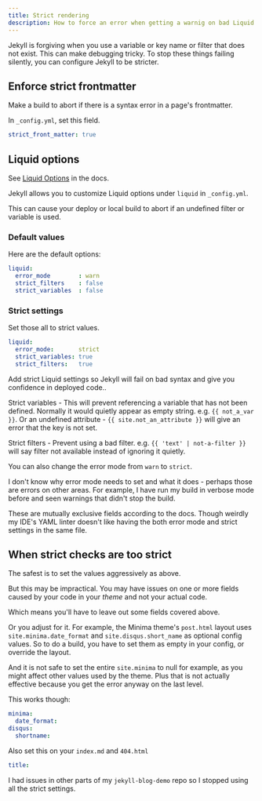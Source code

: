 ```yaml
---
title: Strict rendering
description: How to force an error when getting a warnig on bad Liquid or frontmatter fields
---
```


Jekyll is forgiving when you use a variable or key name or filter that does not exist. This can make debugging tricky. To stop these things failing silently, you can configure Jekyll to be stricter.


## Enforce strict frontmatter

Make a build to abort if there is a syntax error in a page's frontmatter.

In `_config.yml`, set this field. 

```yaml
strict_front_matter: true
```


## Liquid options

See [Liquid Options](https://jekyllrb.com/docs/configuration/liquid/) in the docs.

Jekyll allows you to customize Liquid options under `liquid` in `_config.yml`.

This can cause your deploy or local build to abort if an undefined filter or variable is used.

### Default values

Here are the default options:

```yaml
liquid:
  error_mode        : warn
  strict_filters    : false
  strict_variables  : false
```

### Strict settings

Set those all to strict values.

```yaml
liquid:
  error_mode:       strict
  strict_variables: true
  strict_filters:   true
```

Add strict Liquid settings so Jekyll will fail on bad syntax and give you confidence in deployed code.. 

Strict variables - This will prevent referencing a variable that has not been defined. Normally it would quietly appear as empty string. e.g. `{{ not_a_var }}`. Or an undefined attribute - `{{ site.not_an_attribute }}` will give an error that the key is not set.

Strict filters - Prevent using a bad filter. e.g. `{{ 'text' | not-a-filter }}` will say filter not available instead of ignoring it quietly.

You can also change the error mode from `warn` to `strict`.

I don't know why error mode needs to set and what it does - perhaps those are errors on other areas. For example, I have run my build in verbose mode before and seen warnings that didn't stop the build.

These are mutually exclusive fields according to the docs. Though weirdly my IDE's YAML linter doesn't like having the both error mode and strict settings in the same file.


## When strict checks are too strict

The safest is to set the values aggressively as above.

But this may be impractical. You may have issues on one or more fields caused by your code in your _theme_ and not your actual code.

Which means you'll have to leave out some fields covered above.

Or you adjust for it. For example, the Minima theme's `post.html` layout uses `site.minima.date_format` and `site.disqus.short_name` as optional config values. So to do a build, you have to set them as empty in your config, or override the layout.

And it is not safe to set the entire `site.minima` to null for example, as you might affect other values used by the theme. Plus that is not actually effective because you get the error anyway on the last level.

This works though:

```yaml
minima:
  date_format:
disqus:
  shortname:
```

Also set this on your `index.md` and `404.html`

```yaml
title:
```

I had issues in other parts of my `jekyll-blog-demo` repo so I stopped using all the strict settings.
